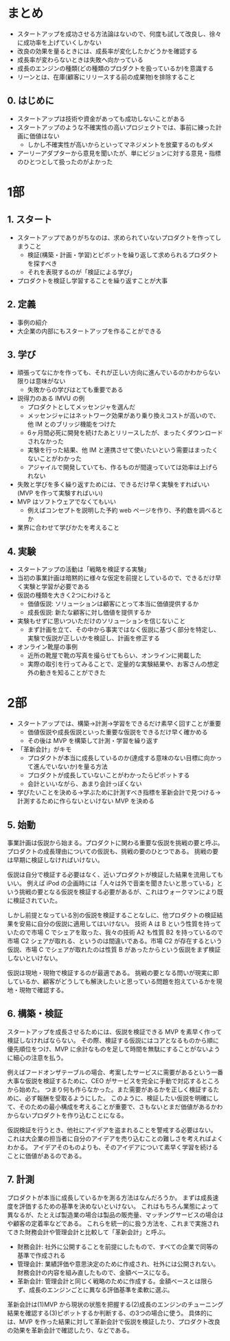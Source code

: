 # まとめ
- スタートアップを成功させる方法論はないので、何度も試して改良し、徐々に成功率を上げていくしかない
- 改良の効果を量るときには、成長率が変化したかどうかを確認する
- 成長率が変わらないときは失敗へ向かっている
- 成長のエンジンの種類(どの種類のプロダクトを扱っているか)を意識する
- リーンとは、在庫(顧客にリリースする前の成果物)を排除すること

## 0. はじめに
- スタートアップは技術や資金があっても成功しないことがある
- スタートアップのような不確実性の高いプロジェクトでは、事前に練った計画に価値はない
    - しかし不確実性が高いからといってマネジメントを放棄するのもダメ
- アーリーアダプターから意見を聞いたが、単にビジョンに対する意見・指標のひとつとして扱ったのがよかった

# 1部
## 1. スタート
- スタートアップでありがちなのは、求められていないプロダクトを作ってしまうこと
    - 検証(構築・計画・学習)とピボットを繰り返して求められるプロダクトを探すべき
    - それを表現するのが「検証による学び」
- プロダクトを検証し学習することを繰り返すことが大事

## 2. 定義
- 事例の紹介
- 大企業の内部にもスタートアップを作ることができる

## 3. 学び
- 頑張ってなにかを作っても、それが正しい方向に進んでいるのかわからない限りは意味がない
    - 失敗からの学びはとても重要である
- 説得力のある IMVU の例
    - プロダクトとしてメッセンジャを選んだ
    - メッセンジャにはネットワーク効果があり乗り換えコストが高いので、他 IM とのブリッジ機能をつけた
    - 6ヶ月間必死に開発を続けたあとリリースしたが、まったくダウンロードされなかった
    - 実験を行った結果、他 IM と連携させて使いたいという需要はまったくないことがわかった
    - アジャイルで開発していても、作るものが間違っていては効率は上げられない
- 失敗と学びを多く繰り返すためには、できるだけ早く実験をすればいい(MVP を作って実験すればいい)
- MVP はソフトウェアでなくてもいい
    - 例えばコンセプトを説明した予約 web ページを作り、予約数を調べるとか
- 業界に合わせて学びかたを考えること

## 4. 実験
- スタートアップの活動は「戦略を検証する実験」
- 当初の事業計画は暗黙的に様々な仮定を前提としているので、できるだけ早く実験と学習が必要である
- 仮説の種類を大きく2つにわけると
    - 価値仮説: ソリューションは顧客にとって本当に価値提供するか
    - 成長仮説: 新たな顧客に対し価値を提供するか
- 実験もせずに思いついただけのソリューションを信じないこと
    - まず計画を立て、その中から事実ではなく仮説に基づく部分を特定し、実験で仮説が正しいかを検証し、計画を修正する
- オンライン靴屋の事例
    - 近所の靴屋で靴の写真を撮らせてもらい、オンラインに掲載した
    - 実際の取引を行ってみることで、定量的な実験結果や、お客さんの想定外の動きを知ることができた

# 2部
- スタートアップでは、構築→計測→学習をできるだけ素早く回すことが重要
    - 価値仮説や成長仮説といった重要な仮説をできるだけ早く確かめる
    - その後は MVP を構築して計測・学習を繰り返す
- 「革新会計」がキモ
    - プロダクトが本当に成長しているのか(達成する意味のない目標に向かって進んでいないか)を量る方法
    - プロダクトが成長していないことがわかったらピボットする
    - 会計といいながら、あまり会計っぽくない
- 学びたいことを決める→学ぶために計測すべき指標を革新会計で見つける→計測するために作らないといけない MVP を決める

## 5. 始動
事業計画は仮説から始まる。プロダクトに関わる重要な仮説を挑戦の要と呼ぶ。
プロダクトの成長理由についての仮説も、挑戦の要のひとつである。
挑戦の要は早期に検証しなければいけない。

仮説は自分で検証する必要はなく、近いプロダクトが検証した結果を流用してもいい。
例えば iPod の企画時には「人々は外で音楽を聞きたいと思っている」という挑戦の要となる仮説を検証する必要があるが、これはウォークマンにより既に検証されていた。

しかし前提となっている別の仮説を検証することなしに、他プロダクトの検証結果を安易に自分の仮説に適用してはいけない。
技術 A は B という性質を持っていたので市場 C でシェアを取った、我々の技術 A2 も性質 B2 を持っているので市場 C2 シェアが取れる、というのは間違いである。市場 C2 が存在するという仮説、市場 C でシェアが取れたのは性質 B があったからという仮説をまず検証しないといけない。

仮説は現地・現物で検証するのが最適である。
挑戦の要となる問いが現実に即しているか、顧客がどうしても解決したいと思っている問題を抱えているかを現地・現物で確認する。

## 6. 構築・検証
スタートアップを成長させるためには、仮説を検証できる MVP を素早く作って検証しなければならない。
その際、検証する仮説にはコアとなるものから順に優先順位をつけ、MVP に余計なものを足して時間を無駄にすることがないように細心の注意を払う。

例えばフードオンザテーブルの場合、考案したサービスに需要があるという一番大事な仮説を検証するために、CEO がサービスを完全に手動で対応するところから始めた。
つまり何も作らなかった。また需要があるかを正しく検証するために、必ず報酬を受取るようにした。
このように、検証したい仮説を明確にして、そのための最小構成を考えることが重要で、さもないとまだ価値があるかわからないプロダクトを作り込むことになる。

仮説検証を行うとき、他社にアイデアを盗まれることを警戒する必要はない。
これは大企業の担当者に自分のアイデアを売り込むことの難しさを考えればよくわかる。
アイデアそのものよりも、そのアイデアについて素早く学習を続けることに価値があるのである。

## 7. 計測
プロダクトが本当に成長しているかを測る方法はなんだろうか。
まずは成長速度を評価するための基準を決めないといけない。
これはもちろん業態によって異なるが、たとえば製造業の場合は製品の販売量、マッチングサービスの場合はや顧客の定着率などである。
これらを統一的に扱う方法を、これまで実施されてきた財務会計や管理会計と比較して「革新会計」と呼ぶ。

- 財務会計: 社外に公開することを前提にしたもので、すべての企業で同等の基準で作成される
- 管理会計: 業績評価や意思決定のために作成され、社外には公開されない。財務会計の内容を組み直したもので、金額ベースになる。
- 革新会計: 管理会計と同じく戦略のために作成する。金額ベースとは限らず、成長のエンジンごとに異なる評価基準を柔軟に選ぶ。

革新会計は(1)MVP から現状の状態を把握する(2)成長のエンジンのチューニング結果を確認する(3)ピボットするか判断する、の3つの場合に使う。
具体的には、MVP を作った結果に対して革新会計で仮説を検証したり、プロダクト改良の効果を革新会計で確認したり、などである。
